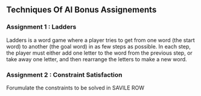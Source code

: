 ## Techniques Of AI Bonus Assignements

### Assignment 1 : Ladders
Ladders is a word game where a player tries to get from one word (the start word) to another (the goal word) in as few steps as possible. In each step, the player must either add one letter to the word from the previous step, or take away one letter, and then rearrange the letters to make a new word.


### Assignment 2 : Constraint Satisfaction
Forumulate the constraints to be solved in SAVILE ROW
